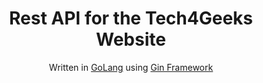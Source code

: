 <h1 align="center">
  Rest API for the Tech4Geeks Website
</h1>

<p align="center">
  Written in <a href="https://go.dev/" target="_blank">GoLang</a> using <a href="https://gin-gonic.com/" target="_blank">Gin Framework</a>
</p>
